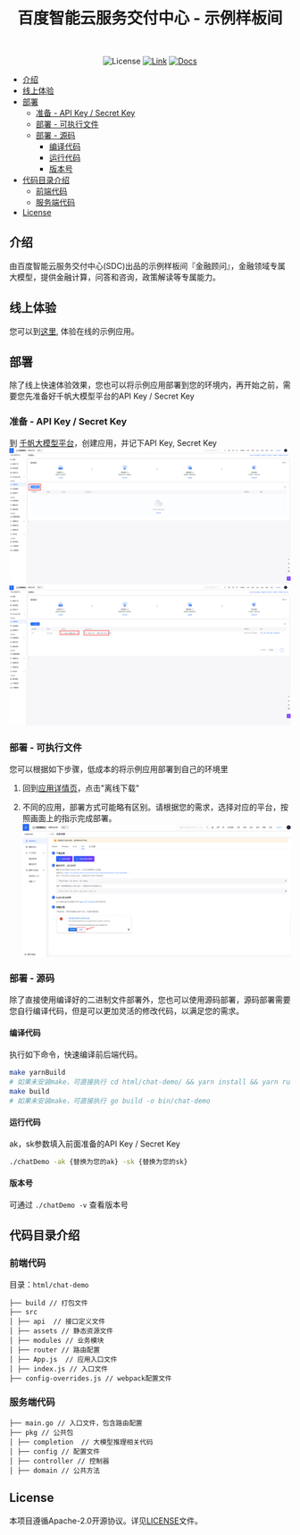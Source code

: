 <div align="center">

<h1>百度智能云服务交付中心 - 示例样板间</h1>
<br/>

![License](https://img.shields.io/badge/License-Apache_2.0-green)
[![Link](https://img.shields.io/badge/Link-Demo-blue)](https://console.bce.baidu.com/tools/?u=bce-head#/sampleAppCenter/chat-demo)
[![Docs](https://img.shields.io/badge/Docs-Website-blue)](https://cloud.baidu.com/doc/AppBuilder/s/Jlqa9qyot)

</div>

- [介绍](#介绍)
- [线上体验](#线上体验)
- [部署](#部署)
  - [准备 - API Key / Secret Key](#准备---api-key--secret-key)
  - [部署 - 可执行文件](#部署---可执行文件)
  - [部署 - 源码](#部署---源码)
    - [编译代码](#编译代码)
    - [运行代码](#运行代码)
    - [版本号](#版本号)
- [代码目录介绍](#代码目录介绍)
  - [前端代码](#前端代码)
  - [服务端代码](#服务端代码)
- [License](#license)


## 介绍
由百度智能云服务交付中心(SDC)出品的示例样板间『金融顾问』，金融领域专属大模型，提供金融计算，问答和咨询，政策解读等专属能力。

## 线上体验                     
您可以到[这里](https://console.bce.baidu.com/ai_apaas/appCenter/experience?url=https%3A%2F%2Fconsole.bce.baidu.com%2Ftools%2F%3Fheader%3Dhidden%26u%3DappBuilder%23%2FchatDemo%2Fxuanyuan%3Fname%3D%E9%87%91%E8%9E%8D%E9%A1%BE%E9%97%AE&from=%2FappCenter), 体验在线的示例应用。


## 部署
除了线上快速体验效果，您也可以将示例应用部署到您的环境内，再开始之前，需要您先准备好千帆大模型平台的API Key / Secret Key

### 准备 - API Key / Secret Key

到 [千帆大模型平台](https://console.bce.baidu.com/qianfan/ais/console/applicationConsole/application)，创建应用，并记下API Key, Secret Key
![](../assets/create_app.png)
![](../assets/aksk.png)

### 部署 - 可执行文件
您可以根据如下步骤，低成本的将示例应用部署到自己的环境里

1. 回到[应用详情页](https://console.bce.baidu.com/ai_apaas/appCenter/1fcc0294-c8e0-4666-aedd-93306ed82d79/detail?tabKey=package)，点击"离线下载"

2. 不同的应用，部署方式可能略有区别。请根据您的需求，选择对应的平台，按照画面上的指示完成部署。
![](../assets/deploy.png)

### 部署 - 源码
除了直接使用编译好的二进制文件部署外，您也可以使用源码部署，源码部署需要您自行编译代码，但是可以更加灵活的修改代码，以满足您的需求。

#### 编译代码
执行如下命令，快速编译前后端代码。
```bash
make yarnBuild
# 如果未安装make，可直接执行 cd html/chat-demo/ && yarn install && yarn run build
make build
# 如果未安装make，可直接执行 go build -o bin/chat-demo
```

#### 运行代码
ak，sk参数填入前面准备的API Key / Secret Key
```bash
./chatDemo -ak {替换为您的ak} -sk {替换为您的sk}
```

#### 版本号
可通过 `./chatDemo -v` 查看版本号


## 代码目录介绍

### 前端代码
目录：`html/chat-demo`
```plain
├── build // 打包文件
├── src
│ ├── api  // 接口定义文件
│ ├── assets // 静态资源文件
│ ├── modules // 业务模块
│ ├── router // 路由配置
│ ├── App.js  // 应用入口文件
│ ├── index.js // 入口文件
├── config-overrides.js // webpack配置文件
```


### 服务端代码
```plain
├── main.go // 入口文件，包含路由配置
├── pkg // 公共包
│ ├── completion  // 大模型推理相关代码
│ ├── config // 配置文件
│ ├── controller // 控制器
│ ├── domain // 公共方法
```


## License
本项目遵循Apache-2.0开源协议。详见[LICENSE](LICENSE)文件。